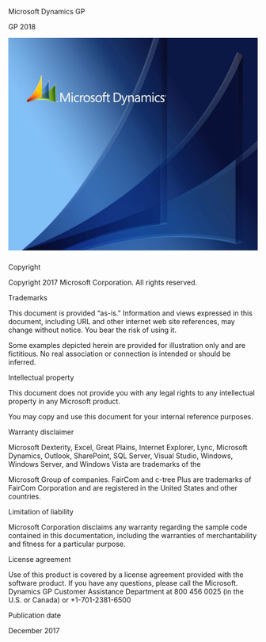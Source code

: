 Microsoft Dynamics GP

GP 2018

![GP 2018 Upgrade_Book image1](media/GP-2018-Upgrade_Book-image1.png)  

Copyright

Copyright 2017 Microsoft Corporation. All rights reserved.

Trademarks

This document is provided “as-is.” Information and views expressed in this document, including URL and other internet web site references, may change without notice. You bear the risk of using it.

Some examples depicted herein are provided for illustration only and are fictitious. No real association or connection is intended or should be inferred.

Intellectual property

This document does not provide you with any legal rights to any intellectual property in any Microsoft product.

You may copy and use this document for your internal reference purposes.

Warranty disclaimer

Microsoft Dexterity, Excel, Great Plains, Internet Explorer, Lync, Microsoft Dynamics, Outlook, SharePoint, SQL Server, Visual Studio, Windows, Windows Server, and Windows Vista are trademarks of the

Microsoft Group of companies. FairCom and c-tree Plus are trademarks of FairCom Corporation and are registered in the United States and other countries.

Limitation of liability

Microsoft Corporation disclaims any warranty regarding the sample code contained in this documentation, including the warranties of merchantability and fitness for a particular purpose.

License agreement

Use of this product is covered by a license agreement provided with the software product. If you have any questions, please call the Microsoft. Dynamics GP Customer Assistance Department at 800 456 0025 (in the U.S. or Canada) or +1-701-2381-6500

Publication date

December 2017

<span id="_Company_data_conversion" class="anchor"></span>

<span id="_Additional_features_and" class="anchor"></span>

<span id="_Module_upgrades_from" class="anchor"></span>
